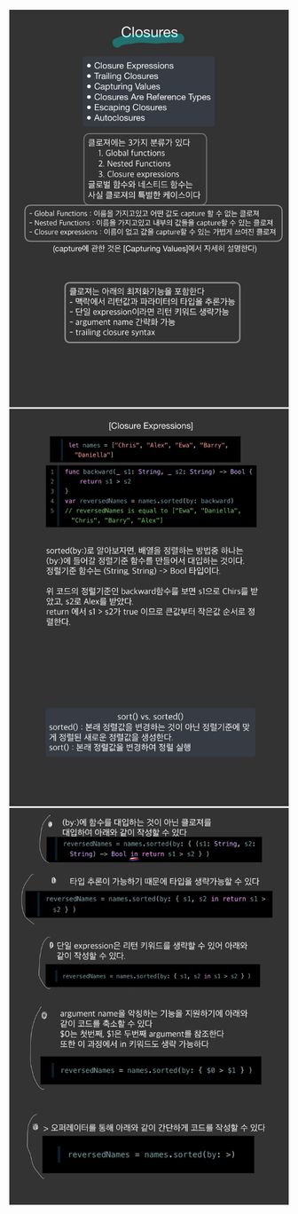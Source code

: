 ![page1](/images/Closures-01-1.jpg)
![page2](/images/Closures-01-2.jpg)
![page3](/images/Closures-01-3.jpg)
